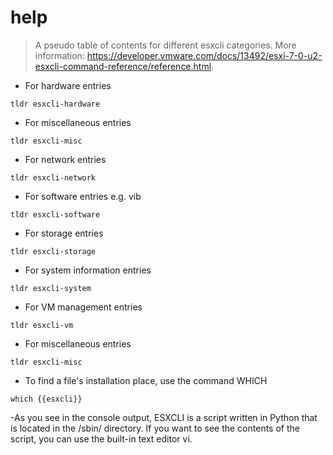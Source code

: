 # help

> A pseudo table of contents for different esxcli categories.
> More information: <https://developer.vmware.com/docs/13492/esxi-7-0-u2-esxcli-command-reference/reference.html>.

- For hardware entries

`tldr esxcli-hardware`

- For miscellaneous entries

`tldr esxcli-misc`

- For network entries

`tldr esxcli-network`

- For software entries e.g. vib

`tldr esxcli-software`

- For storage entries

`tldr esxcli-storage`

- For system information entries

`tldr esxcli-system`

- For VM management entries

`tldr esxcli-vm`

- For miscellaneous entries

`tldr esxcli-misc`

- To find a file's installation place, use the command WHICH 

`which {{esxcli}}`

-As you see in the console output, ESXCLI is a script written in Python that is located in the /sbin/ directory. If you want to see the contents of the script, you can use the built-in text editor vi.
